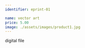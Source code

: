 ```yaml
---
identifier: eprint-01

name: vector art
price: 5.00
image: ./assets/images/product1.jpg
---
```

digital file